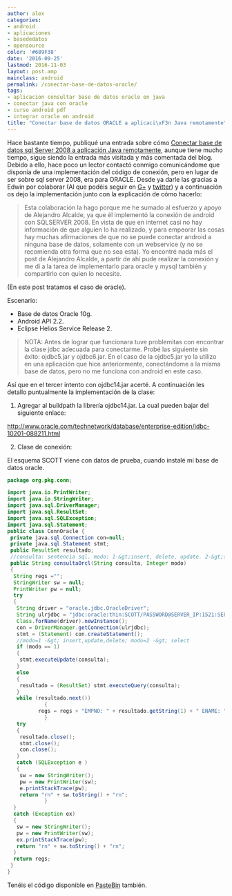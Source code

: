 ```yaml
---
author: alex
categories:
- android
- aplicaciones
- basededatos
- opensource
color: '#689F38'
date: '2016-09-25'
lastmod: 2016-11-03
layout: post.amp
mainclass: android
permalink: /conectar-base-de-datos-oracle/
tags:
- aplicacion consultar base de datos oracle en java
- conectar java con oracle
- curso android pdf
- integrar oracle en android
title: "Conectar base de datos ORACLE a aplicaci\xF3n Java remotamente"
---
```


Hace bastante tiempo, publiqué una entrada sobre cómo [Conectar base de datos sql Server 2008 a aplicación Java remotamente][1], aunque tiene mucho tiempo, sigue siendo la entrada más visitada y más comentada del blog. Debido a ello, hace poco un lector contactó conmigo comunicándome que disponía de una implementación del código de conexión, pero en lugar de ser sobre sql server 2008, era para ORACLE. Desde ya darle las gracias a Edwin por colaborar (Al que podéis seguir en <a href="https://plus.google.com/u/0/b/108003822606696308728/110549682438236698342/posts" target="_blank">G+</a> y [twitter][2]) y a continuación os dejo la implementación junto con la explicación de cómo hacerlo:

<!--more--><!--ad-->

> Esta colaboración la hago porque me he sumado al esfuerzo y apoyo de Alejandro Alcalde, ya que él implementó la conexión de android con SQLSERVER 2008. En vista de que en internet casi no hay información de que alguien lo ha realizado, y para empeorar las cosas hay muchas afirmaciones de que no se puede conectar android a ninguna base de datos, solamente con un webservice (y no se recomienda otra forma que no sea esta).  Yo encontré nada más el post de Alejandro Alcalde, a partir de ahí pude realizar la conexión y me di a la tarea de implementarlo para oracle y mysql también y compartirlo con quien lo necesite.

(En este post tratamos el caso de oracle).

 Escenario:

* Base de datos Oracle 10g.
* Android API 2.2.
* Eclipse Helios Service Release 2.

> NOTA: Antes de lograr que funcionara tuve problemitas con encontrar la clase jdbc adecuada para conectarme. Probé las siguiente sin éxito: ojdbc5.jar y ojdbc6.jar. En el caso de la ojdbc5.jar yo la utilizo en una aplicación que hice anteriormente, conectándome a la misma base de datos, pero no me funciona con android en este caso.

Así que en el tercer intento con ojdbc14.jar acerté.
A continuación les detallo puntualmente la implementación de la clase:

1. Agregar al buildpath la librería ojdbc14.jar. La cual pueden bajar del siguiente enlace:

http://www.oracle.com/technetwork/database/enterprise-edition/jdbc-10201-088211.html

2. Clase de conexión:

El esquema SCOTT viene con datos de prueba, cuando instalé mi base de datos oracle.


```java
package org.pkg.conn;

import java.io.PrintWriter;
import java.io.StringWriter;
import java.sql.DriverManager;
import java.sql.ResultSet;
import java.sql.SQLException;
import java.sql.Statement;
public class ConnOracle {
 private java.sql.Connection con=null;
 private java.sql.Statement stmt;
 public ResultSet resultado;
 //consulta: sentencia sql. modo: 1-&gt;insert, delete, update. 2-&gt;select.
 public String consultaOrcl(String consulta, Integer modo)
 {
  String regs ="";
  StringWriter sw = null;
  PrintWriter pw = null;
  try
  {
   String driver = "oracle.jdbc.OracleDriver";
   String ulrjdbc = "jdbc:oracle:thin:SCOTT/PASSWORD@SERVER_IP:1521:SERVICE_NAME";
   Class.forName(driver).newInstance();
   con = DriverManager.getConnection(ulrjdbc);
   stmt = (Statement) con.createStatement();
   //modo=1 -&gt; insert,update,delete; modo=2 -&gt; select
   if (modo == 1)
   {
    stmt.executeUpdate(consulta);
   }
   else
   {
    resultado = (ResultSet) stmt.executeQuery(consulta);
   }
   while (resultado.next())
            {
          regs = regs + "EMPNO: " + resultado.getString(1) + " ENAME: "+ (resultado.getString(2)) + " JOB: "+ (resultado.getString(3))+"n";
            }
   try
   {
    resultado.close();
    stmt.close();
    con.close();
   }
   catch (SQLException e )
   {
    sw = new StringWriter();
    pw = new PrintWriter(sw);
    e.printStackTrace(pw);
    return "rn" + sw.toString() + "rn";
            }
  }
  catch (Exception ex)
  {
   sw = new StringWriter();
   pw = new PrintWriter(sw);
   ex.printStackTrace(pw);
   return "rn" + sw.toString() + "rn";
  }
  return regs;
 }
}
```

Tenéis el código disponible en [PasteBin][3] también.

 [1]: https://elbauldelprogramador.com/conectar-base-de-datos-sql-server-2008
 [2]: https://twitter.com/muymuynica
 [3]: http://pastebin.com/embed_js.php?i=zU4sfhzv